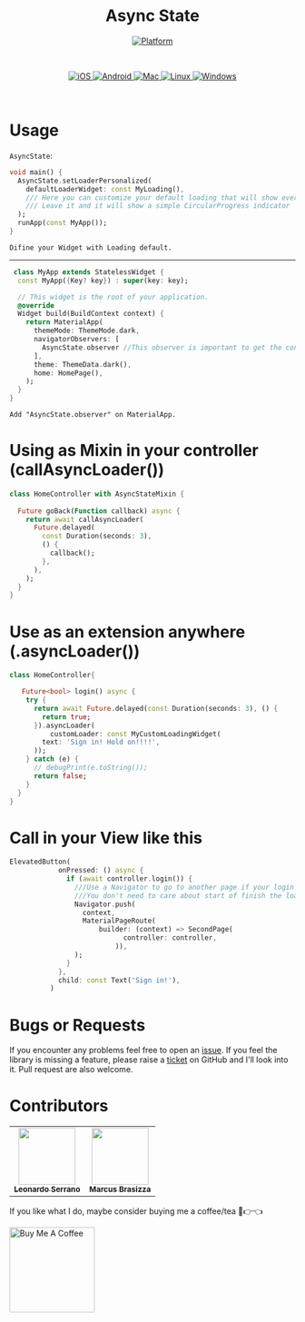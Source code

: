 <h1 align="center">Async State</h1>

<p align="center">
  <a href="https://flutter.dev">
    <img src="https://img.shields.io/badge/Platform-Flutter-02569B?logo=flutter"
      alt="Platform" />
  </a>
</p><br>
<p align="center">
  <a href="">
    <img src="https://img.shields.io/badge/Platform-Flutter-02569B?logo=iOS"
      alt="iOS" />
  </a>
  <a href="">
    <img src="https://img.shields.io/badge/Platform-Flutter-02569B?logo=Android"
      alt="Android" />
  </a>
  <a href="">
    <img src="https://img.shields.io/badge/Platform-Flutter-02569B?logo=macOS"
      alt="Mac" />
  </a><a href="">
    <img src="https://img.shields.io/badge/Platform-Flutter-02569B?logo=Linux"
      alt="Linux" />
  </a>
   </a><a href="">
    <img src="https://img.shields.io/badge/Platform-Flutter-02569B?logo=Windows"
      alt="Windows" />
  </a>
</p><br>

<!-- # Where this package works!
 [x] **Android** <br>
 [x] **IOS**<br>
 [x] **Web**<br>
 [x] **Macos**<br>
 [-] **Linux** (not tested yet)<br> 
 [-] **Windows** (not tested yet)<br>-->

# Usage

`AsyncState`:
```dart
void main() {
  AsyncState.setLoaderPersonalized(
    defaultLoaderWidget: const MyLoading(),
    /// Here you can customize your default loading that will show every transaction
    /// Leave it and it will show a simple CircularProgress indicator
  );
  runApp(const MyApp());
}      
```
`Difine your Widget with Loading default.`

-------------------------------------------------------------------------------------
```dart
 class MyApp extends StatelessWidget {
  const MyApp({Key? key}) : super(key: key);

  // This widget is the root of your application.
  @override
  Widget build(BuildContext context) {
    return MaterialApp(
      themeMode: ThemeMode.dark,
      navigatorObservers: [
        AsyncState.observer //This observer is important to get the context yo use the dialogs
      ], 
      theme: ThemeData.dark(),
      home: HomePage(),
    );
  }
}
```
`Add "AsyncState.observer" on MaterialApp.`

# Using as Mixin in your controller (callAsyncLoader())
```dart
class HomeController with AsyncStateMixin {
  
  Future goBack(Function callback) async {
    return await callAsyncLoader(
      Future.delayed(
        const Duration(seconds: 3),
        () {
          callback();
        },
      ),
    );
  }
}
```

# Use as an extension anywhere (.asyncLoader())
```dart
class HomeController{

   Future<bool> login() async {
    try {
      return await Future.delayed(const Duration(seconds: 3), () {
        return true;
      }).asyncLoader(
          customLoader: const MyCustomLoadingWidget(
        text: 'Sign in! Hold on!!!!',
      ));
    } catch (e) {
      // debugPrint(e.toString());
      return false;
    }
  }
}
  ```

  # Call in your View like this
  ```dart
  ElevatedButton(
              onPressed: () async {
                if (await controller.login()) { 
                  ///Use a Navigator to go to another page if your login is true
                  ///You don't need to care about start of finish the loading, just what to do after or before!
                  Navigator.push(
                    context,
                    MaterialPageRoute(
                        builder: (context) => SecondPage(
                              controller: controller,
                            )),
                  );
                }
              },
              child: const Text('Sign in!'),
            )
  ```



# Bugs or Requests

If you encounter any problems feel free to open an [issue](https://github.com/DevLSerrano/asyncstate/issues). If you feel the library is missing a feature, please raise a [ticket](https://github.com/DevLSerrano/asyncstate/pulls) on GitHub and I'll look into it. Pull request are also welcome.

# Contributors

<!-- ALL-CONTRIBUTORS-LIST:START - Do not remove or modify this section -->
<!-- prettier-ignore-start -->
<!-- markdownlint-disable -->
<table>
  <tr>
    <td align="center"><a href="https://github.com/DevLSerrano"><img src="https://avatars.githubusercontent.com/u/62712813?v=4" width="100px;" alt=""/><br /><sub><b>Leonardo Serrano</b></sub></a><br /><a href="" title="Dev"></a></td>
    <td align="center"><a href="https://github.com/brasizza"><img src="https://avatars.githubusercontent.com/u/26041910?v=4" width="100px;" alt=""/><br /><sub><b>Marcus Brasizza</b></sub></a><br /><a href="" title="Dev"></a></td>
  </tr>
</table>

If you like what I do, maybe consider buying me a coffee/tea 🥺👉👈

<a href="https://www.buymeacoffee.com/leonardoserrano" target="_blank"><img src="https://cdn.buymeacoffee.com/buttons/v2/default-red.png" alt="Buy Me A Coffee" width="150" ></a>

<!-- markdownlint-restore -->
<!-- prettier-ignore-end -->

<!-- ALL-CONTRIBUTORS-LIST:END -->
 
